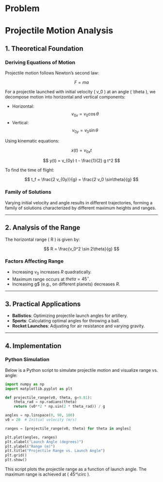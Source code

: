 # Problem 
# Projectile Motion Analysis

## 1. Theoretical Foundation

### Deriving Equations of Motion
Projectile motion follows Newton’s second law:

$$ F = ma $$

For a projectile launched with initial velocity \( v_0 \) at an angle \( \theta \), we decompose motion into horizontal and vertical components:

- Horizontal: $$ v_{0x} = v_0 \cos\theta $$
- Vertical: $$ v_{0y} = v_0 \sin\theta $$

Using kinematic equations:

$$ x(t) = v_{0x} t $$

$$ y(t) = v_{0y} t - \frac{1}{2} g t^2 $$

To find the time of flight:

$$ t_f = \frac{2 v_{0y}}{g} = \frac{2 v_0 \sin\theta}{g} $$

### Family of Solutions
Varying initial velocity and angle results in different trajectories, forming a family of solutions characterized by different maximum heights and ranges.

---

## 2. Analysis of the Range

The horizontal range \( R \) is given by:

$$ R = \frac{v_0^2 \sin 2\theta}{g} $$

### Factors Affecting Range
- Increasing $v_0$ increases $R$ quadratically.
- Maximum range occurs at  $theta = 45^\circ$.
- Increasing g$ (e.g., on different planets) decreases $R$.

---

## 3. Practical Applications

- **Ballistics**: Optimizing projectile launch angles for artillery.
- **Sports**: Calculating optimal angles for throwing a ball.
- **Rocket Launches**: Adjusting for air resistance and varying gravity.

---

## 4. Implementation

### Python Simulation
Below is a Python script to simulate projectile motion and visualize range vs. angle:

```python
import numpy as np
import matplotlib.pyplot as plt

def projectile_range(v0, theta, g=9.81):
    theta_rad = np.radians(theta)
    return (v0**2 * np.sin(2 * theta_rad)) / g

angles = np.linspace(0, 90, 100)
v0 = 20  # Initial velocity (m/s)

ranges = [projectile_range(v0, theta) for theta in angles]

plt.plot(angles, ranges)
plt.xlabel("Launch Angle (degrees)")
plt.ylabel("Range (m)")
plt.title("Projectile Range vs. Launch Angle")
plt.grid()
plt.show()
```

This script plots the projectile range as a function of launch angle. The maximum range is achieved at \( 45^\circ \).
